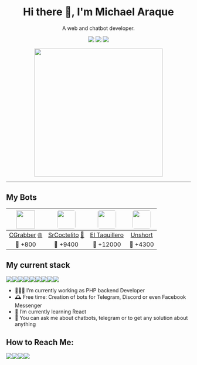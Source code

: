 <h1 align="center">Hi there 👋, I'm Michael Araque</h1>

<p align='center'>A web and chatbot developer.</p>

<p align="center">
    <img src="https://gpvc.arturio.dev/michyaraque" />
    <img src="https://img.shields.io/github/stars/michyaraque?style=badge" />
    <img src="https://img.shields.io/github/followers/michyaraque?style=badge" />
</p>

<p align='center'>
  <a href="#"><img src="https://github-readme-stats.vercel.app/api?username=michyaraque&show_icons=true&count_private=true&theme=dark" width="350"></a>
</p>

<hr>

## My Bots

| <img src="https://i.imgur.com/2BOwLa7.png" width="50">  | <img src="https://i.imgur.com/A8Z3BHu.jpg" style="border-radius:5px" width="50">  | <img src="https://i.imgur.com/Q0ch8vS.jpg" style="border-radius:5px" width="50"> | <img src="https://i.imgur.com/yIxnBle.jpg" style="border-radius:5px" width="50">
| :------------: | :------------: | :------------: | :------------: |
| [CGrabber](https://t.me/cgrabberbot) [🌐](https://chollx.es) | [SrCoctelito](https://t.me/coctelesbot) [📰](https://www.genbeta.com/mensajeria-instantanea/nueve-utiles-bots-telegram-creados-desarrolladores-espanoles) | [El Taquillero](https://t.me/eltaquillerobot) | [Unshort](https://t.me/unshortbot) |
| 👤 +800 | 👤 +9400 | 👤 +12000 | 👤 +4300 |


</p>

## My current stack

<img src="https://img.shields.io/badge/-PHP-red?style=for-the-badge&logo=PHP&color=777BB4&logoColor=white"/><img src="https://img.shields.io/badge/node.js%20-%2314354C.svg?style=for-the-badge&logo=Node.Js&color=339933&logoColor=white"/><img src="https://img.shields.io/badge/python%20-%2314354C.svg?&style=for-the-badge&logo=python&logoColor=white"/><img src="https://img.shields.io/badge/unit_test%20-%23F05033.svg?&style=for-the-badge&logo=unit_test&logoColor=white"/><img src="https://img.shields.io/badge/mariadb%20-%2314354C.svg?&style=for-the-badge&logo=mariadb&logoColor=white"/><img src="https://img.shields.io/badge/redis%20-%2314354C.svg?&style=for-the-badge&logo=redis&logoColor=white&color=DC382D"/><img src="https://img.shields.io/badge/-Javascript-yellow?style=for-the-badge&logo=javascript"/><img src="https://img.shields.io/badge/git%20-%23F05033.svg?&style=for-the-badge&logo=git&logoColor=white"/><img src="https://img.shields.io/badge/-And_more...-red?style=for-the-badge&color=5757B0"/>

-  👨🏽‍💻 I’m currently working as PHP backend Developer
- 🕰 Free time: Creation of bots for Telegram, Discord or even Facebook Messenger 
- 🌱 I’m currently learning React 
- 💬 You can ask me about chatbots, telegram or to get any solution about anything

## How to Reach Me:

[<img src='https://img.shields.io/badge/Telegram-2CA5E0?style=for-the-badge&logo=telegram&logoColor=white'>](https://t.me/michyaraque)[<img src='https://img.shields.io/badge/Discord-7289DA?style=for-the-badge&logo=discord&logoColor=white'>](https://discordapp.com/users/Michy#4238)[<img src='https://img.shields.io/badge/LinkedIn-0077B5?style=for-the-badge&logo=linkedin&logoColor=white'>](https://www.linkedin.com/in/michaelaraque)[<img src='https://img.shields.io/badge/GitHub-1?style=for-the-badge&logo=github&logoColor=white&color=2e2e2e'>](https://github.com/michyaraque)
